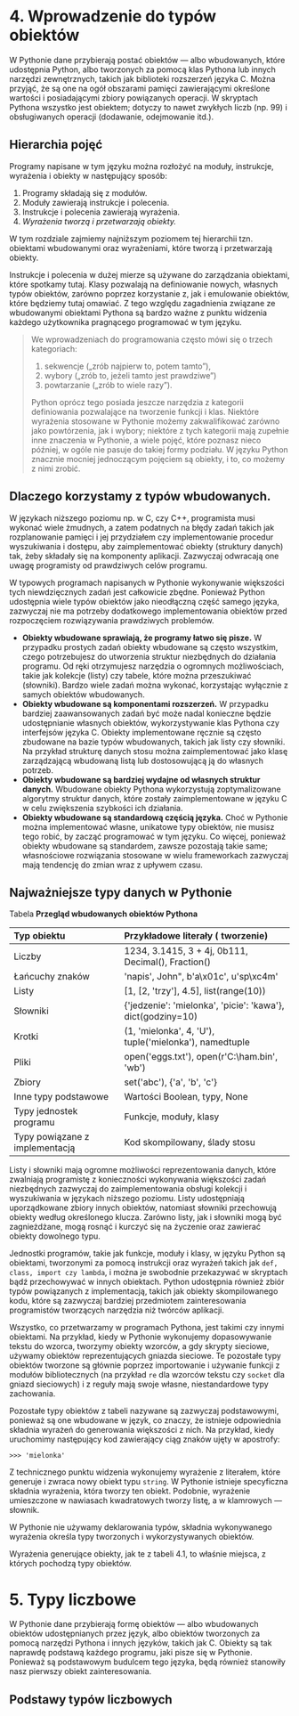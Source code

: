# 4. Wprowadzenie do typów obiektów

W Pythonie dane przybierają postać obiektów — albo wbudowanych, które udostępnia Python, albo tworzonych za pomocą klas
Pythona lub innych narzędzi zewnętrznych, takich jak biblioteki rozszerzeń języka C. Można przyjąć, że są one na
ogół obszarami pamięci zawierającymi określone wartości i posiadającymi zbiory powiązanych operacji. W skryptach Pythona
wszystko jest obiektem; dotyczy to nawet zwykłych liczb (np. 99) i obsługiwanych operacji (dodawanie, odejmowanie itd.).

## Hierarchia pojęć

Programy napisane w tym języku można rozłożyć na moduły, instrukcje, wyrażenia i obiekty w następujący sposób:

1. Programy składają się z modułów.
2. Moduły zawierają instrukcje i polecenia.
3. Instrukcje i polecenia zawierają wyrażenia.
4. *Wyrażenia tworzą i przetwarzają obiekty.*

W tym rozdziale zajmiemy najniższym poziomem tej hierarchii tzn. obiektami wbudowanymi oraz wyrażeniami, które
tworzą i przetwarzają obiekty.

Instrukcje i polecenia w dużej mierze są używane do zarządzania obiektami, które spotkamy tutaj. Klasy pozwalają na
definiowanie nowych, własnych typów obiektów, zarówno poprzez korzystanie z, jak i emulowanie obiektów, które będziemy
tutaj omawiać. Z tego względu zagadnienia związane ze wbudowanymi obiektami Pythona są bardzo ważne z punktu widzenia
każdego użytkownika pragnącego programować w tym języku.

> We wprowadzeniach do programowania często mówi się o trzech kategoriach:
>
> 1. sekwencje („zrób najpierw to, potem tamto”),
> 2. wybory („zrób to, jeżeli tamto jest prawdziwe”)
> 3. powtarzanie („zrób to wiele razy”).
>
> Python oprócz tego posiada jeszcze narzędzia z kategorii definiowania pozwalające na tworzenie funkcji i klas.
> Niektóre wyrażenia stosowane w Pythonie możemy zakwalifikować zarówno jako powtórzenia, jak i wybory; niektóre z tych
> kategorii mają zupełnie inne znaczenia w Pythonie, a wiele pojęć, które poznasz nieco później, w ogóle nie pasuje do
> takiej formy podziału. W języku Python znacznie mocniej jednoczącym pojęciem są obiekty, i to, co możemy z nimi
> zrobić.

## Dlaczego korzystamy z typów wbudowanych.

W językach niższego poziomu np. w C, czy C++, programista musi wykonać wiele żmudnych, a zatem podatnych na błędy
zadań takich jak rozplanowanie pamięci i jej przydziałem czy implementowanie procedur wyszukiwania i dostępu, aby
zaimplementować obiekty (struktury danych) tak, żeby składały się na komponenty aplikacji. Zazwyczaj odwracają one uwagę
programisty od prawdziwych celów programu.

W typowych programach napisanych w Pythonie wykonywanie większości tych niewdzięcznych zadań jest całkowicie zbędne.
Ponieważ Python udostępnia wiele typów obiektów jako nieodłączną część samego języka, zazwyczaj nie ma potrzeby
dodatkowego implementowania obiektów przed rozpoczęciem rozwiązywania prawdziwych problemów.

* **Obiekty wbudowane sprawiają, że programy łatwo się pisze.** W przypadku prostych zadań obiekty wbudowane są często
  wszystkim, czego potrzebujesz do utworzenia struktur niezbędnych do działania programu. Od ręki otrzymujesz narzędzia
  o ogromnych możliwościach, takie jak kolekcje (listy) czy tabele, które można przeszukiwać (słowniki). Bardzo wiele
  zadań można wykonać, korzystając wyłącznie z samych obiektów wbudowanych.
* **Obiekty wbudowane są komponentami rozszerzeń.** W przypadku bardziej zaawansowanych zadań być może nadal konieczne
  będzie udostępnianie własnych obiektów, wykorzystywanie klas Pythona czy interfejsów języka C. Obiekty implementowane
  ręcznie są często zbudowane na bazie typów wbudowanych, takich jak listy czy słowniki. Na przykład strukturę danych
  stosu można zaimplementować jako klasę zarządzającą wbudowaną listą lub dostosowującą ją do własnych potrzeb.
* **Obiekty wbudowane są bardziej wydajne od własnych struktur danych.** Wbudowane obiekty Pythona wykorzystują
  zoptymalizowane algorytmy struktur danych, które zostały zaimplementowane w języku C w celu zwiększenia szybkości ich
  działania.
* **Obiekty wbudowane są standardową częścią języka.**  Choć w Pythonie można implementować własne, unikatowe typy
  obiektów, nie musisz tego robić, by zacząć programować w tym języku. Co więcej, ponieważ obiekty wbudowane są
  standardem, zawsze pozostają takie same; własnościowe rozwiązania stosowane w wielu frameworkach zazwyczaj mają
  tendencję do zmian wraz z upływem czasu.

## Najważniejsze typy danych w Pythonie

Tabela **Przegląd wbudowanych obiektów Pythona**

| Typ obiektu                    | Przykładowe literały ( tworzenie)                           |
|:-------------------------------|:------------------------------------------------------------|
| Liczby                         | 1234, 3.1415, 3 + 4j, 0b111, Decimal(), Fraction()          |
| Łańcuchy znaków                | 'napis', John", b'a\x01c', u'sp\xc4m'                       |
| Listy                          | [1, [2, 'trzy'], 4.5], list(range(10))                      |
| Słowniki                       | {'jedzenie': 'mielonka', 'picie': 'kawa'}, dict(godziny=10) |
| Krotki                         | (1, 'mielonka', 4, 'U'), tuple('mielonka'), namedtuple      |
| Pliki                          | open('eggs.txt'), open(r'C:\ham.bin', 'wb')                 |
| Zbiory                         | set('abc'), {'a', 'b', 'c'}                                 |
| Inne typy podstawowe           | Wartości Boolean, typy, None                                |
| Typy jednostek programu        | Funkcje, moduły, klasy                                      |
| Typy powiązane z implementacją | Kod skompilowany, ślady stosu                               |

Listy i słowniki mają ogromne możliwości reprezentowania danych, które zwalniają programistę z konieczności wykonywania
większości zadań niezbędnych zazwyczaj do zaimplementowania obsługi kolekcji i wyszukiwania w językach niższego poziomu.
Listy udostępniają uporządkowane zbiory innych obiektów, natomiast słowniki przechowują obiekty według określonego
klucza. Zarówno listy, jak i słowniki mogą być zagnieżdżane, mogą rosnąć i kurczyć się na życzenie oraz zawierać
obiekty dowolnego typu.

Jednostki programów, takie jak funkcje, moduły i klasy, w języku Python są obiektami, tworzonymi za pomocą instrukcji
oraz wyrażeń takich jak `def, class, import czy lambda`, i można je swobodnie przekazywać w skryptach bądź przechowywać
w innych obiektach. Python udostępnia również zbiór typów powiązanych z implementacją, takich jak obiekty skompilowanego
kodu, które są zazwyczaj bardziej przedmiotem zainteresowania programistów tworzących narzędzia niż twórców aplikacji.

Wszystko, co przetwarzamy w programach Pythona, jest takimi czy innymi obiektami. Na przykład, kiedy w Pythonie
wykonujemy dopasowywanie tekstu do wzorca, tworzymy obiekty wzorców, a gdy skrypty sieciowe, używamy obiektów
reprezentujących gniazda sieciowe. Te pozostałe typy obiektów tworzone są głównie poprzez importowanie i używanie
funkcji z modułów bibliotecznych (na przykład `re` dla wzorców tekstu czy `socket` dla gniazd sieciowych) i z reguły
mają swoje własne, niestandardowe typy zachowania.

Pozostałe typy obiektów z tabeli nazywane są zazwyczaj podstawowymi, ponieważ są one wbudowane w język, co znaczy, że
istnieje odpowiednia składnia wyrażeń do generowania większości z nich. Na przykład, kiedy uruchomimy następujący kod
zawierający ciąg znaków ujęty w apostrofy:

```commandline
>>> 'mielonka'
```

Z technicznego punktu widzenia wykonujemy wyrażenie z literałem, które generuje i zwraca nowy obiekt typu `string`. W
Pythonie istnieje specyficzna składnia wyrażenia, która tworzy ten obiekt. Podobnie, wyrażenie umieszczone w nawiasach
kwadratowych tworzy listę, a w klamrowych — słownik. 

W Pythonie nie używamy deklarowania typów, składnia wykonywanego wyrażenia określa typy tworzonych i wykorzystywanych 
obiektów.

Wyrażenia generujące obiekty, jak te z tabeli 4.1, to właśnie miejsca, z których pochodzą typy obiektów.

# 5. Typy liczbowe

W Pythonie dane przybierają formę obiektów — albo wbudowanych obiektów udostępnianych przez język, albo obiektów
tworzonych za pomocą narzędzi Pythona i innych języków, takich jak C. Obiekty są tak naprawdę podstawą każdego programu,
jaki pisze się w Pythonie. Ponieważ są podstawowym budulcem tego języka, będą również stanowiły nasz pierwszy obiekt
zainteresowania.

## Podstawy typów liczbowych

